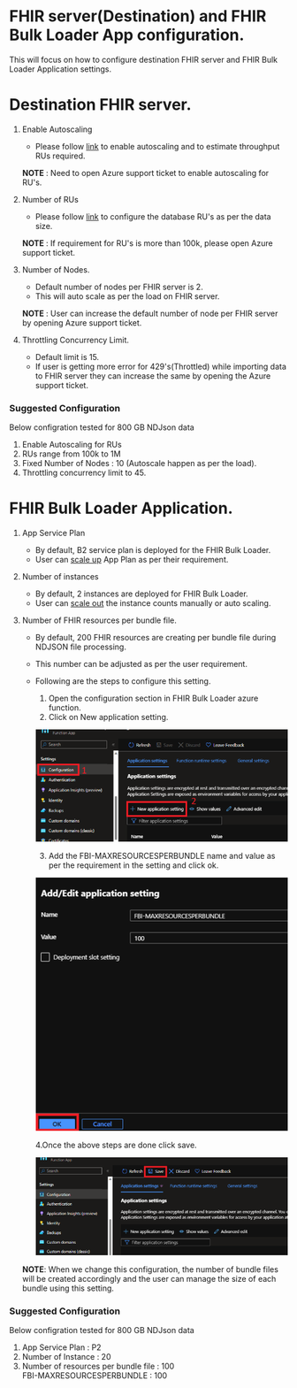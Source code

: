 # FHIR server(Destination) and FHIR Bulk Loader App configuration.

This will focus on how to configure destination FHIR server and FHIR Bulk Loader Application settings.

# Destination FHIR server.

1. Enable Autoscaling
    - Please follow [link](https://learn.microsoft.com/en-us/azure/healthcare-apis/azure-api-for-fhir/autoscale-azure-api-fhir) to enable autoscaling and to estimate throughput RUs required.

    **NOTE** : Need to open Azure support ticket to enable autoscaling for RU's.
2. Number of RUs
    - Please follow [link](https://learn.microsoft.com/en-us/azure/healthcare-apis/azure-api-for-fhir/configure-database) to configure the database RU's as per the data size. 

     **NOTE** : If requirement for RU's is more than 100k, please open Azure support ticket.

3. Number of Nodes.
    - Default number of nodes per FHIR server is 2. 
    - This will auto scale as per the load on FHIR server.
    
    **NOTE** : User can increase the default number of node per FHIR server by opening Azure support ticket.

4. Throttling Concurrency Limit.
    - Default limit is 15.
    - If user is getting more error for 429's(Throttled) while importing data to FHIR server they can increase the same by opening the Azure support ticket.

### Suggested Configuration
Below configration tested for 800 GB NDJson data
1. Enable Autoscaling for RUs
2. RUs range from 100k to 1M
3. Fixed Number of Nodes : 10 (Autoscale happen as per the load).
4. Throttling concurrency limit to 45.

# FHIR Bulk Loader Application.
1. App Service Plan
    - By default, B2 service plan is deployed for the FHIR Bulk Loader.
    - User can [scale up](https://learn.microsoft.com/en-us/azure/app-service/manage-scale-up) App Plan as per their requirement.
2. Number of instances
    - By default, 2 instances are deployed for FHIR Bulk Loader.
    - User can [scale out](https://learn.microsoft.com/en-us/azure/azure-monitor/autoscale/autoscale-get-started) the instance counts manually or auto scaling. 
3. Number of FHIR resources per bundle file.
    - By default, 200 FHIR resources are creating per bundle file during NDJSON file processing.
    - This number can be adjusted as per the user requirement.
    - Following are the steps to configure this setting.
        1. Open the configuration section in FHIR Bulk Loader azure function.
        2. Click on New application setting.

        ![App Config](images/App_config.png)

        3. Add the FBI-MAXRESOURCESPERBUNDLE name and value as per the requirement in the setting and click ok.

        ![App setting](images/App_setting.png)

        4.Once the above steps are done click save.

        ![save](images/save.png)

    **NOTE**: When we change this configuration, the number of bundle files will be created accordingly and the user can manage the size of each bundle using this setting.

### Suggested Configuration
Below configration tested for 800 GB NDJson data
1. App Service Plan : P2
2. Number of Instance : 20
3. Number of resources per bundle file : 100\
FBI-MAXRESOURCESPERBUNDLE : 100
